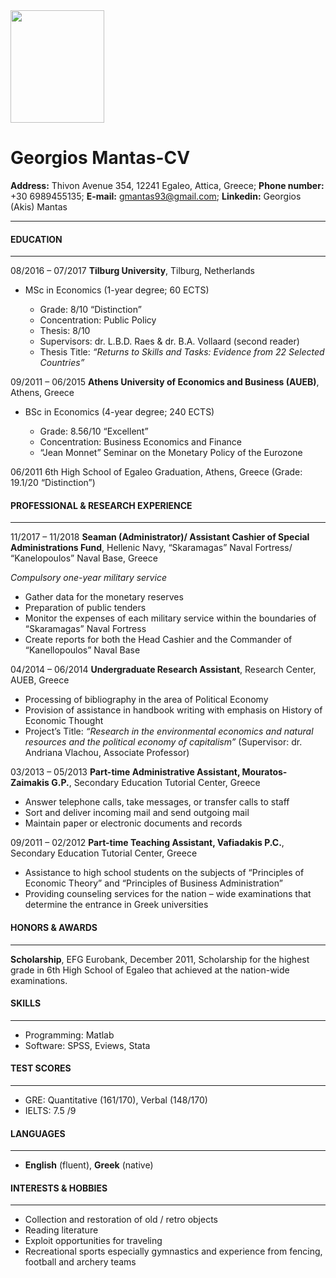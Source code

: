 <img src="https://github.com/gmantas93/assignments/blob/master/mantas.jpg" width="150" height="180" />

Georgios Mantas-CV
====================

**Address:** Thivon Avenue 354, 12241 Egaleo, Attica, Greece; **Phone number:** +30 6989455135; **E-mail:** gmantas93@gmail.com; **Linkedin:** Georgios (Akis) Mantas

---------------------

#### EDUCATION
___
08/2016 – 07/2017 **Tilburg University**, Tilburg, Netherlands

* MSc in Economics (1-year degree; 60 ECTS)

   * Grade: 8/10 “Distinction”
   * Concentration: Public Policy
   * Thesis: 8/10
   * Supervisors: dr. L.B.D. Raes & dr. B.A. Vollaard (second reader)
   * Thesis Title: _“Returns to Skills and Tasks: Evidence from 22 Selected Countries”_

09/2011 – 06/2015 **Athens University of Economics and Business (AUEB)**, Athens, Greece

* BSc in Economics (4-year degree; 240 ECTS)

  * Grade: 8.56/10 “Excellent”
  * Concentration: Business Economics and Finance
  * “Jean Monnet” Seminar on the Monetary Policy of the Eurozone

06/2011 6th High School of Egaleo Graduation, Athens, Greece (Grade: 19.1/20 “Distinction”)

#### PROFESSIONAL & RESEARCH EXPERIENCE
___
11/2017 – 11/2018 **Seaman (Administrator)/ Assistant Cashier of Special Administrations Fund**, Hellenic Navy, “Skaramagas” Naval Fortress/ “Kanelopoulos” Naval Base, Greece

_Compulsory one-year military service_

* Gather data for the monetary reserves
* Preparation of public tenders
* Monitor the expenses of each military service within the boundaries of “Skaramagas” Naval Fortress
* Create reports for both the Head Cashier and the Commander of “Kanellopoulos” Naval Base

04/2014 – 06/2014 **Undergraduate Research Assistant**, Research Center, AUEB, Greece
* Processing of bibliography in the area of Political Economy
* Provision of assistance in handbook writing with emphasis on History of Economic Thought
* Project’s Title: _“Research in the environmental economics and natural resources and the political
economy of capitalism”_ (Supervisor: dr. Andriana Vlachou, Associate Professor)

03/2013 – 05/2013 **Part-time Administrative Assistant, Mouratos-Zaimakis G.P.**, Secondary Education Tutorial Center, Greece
* Answer telephone calls, take messages, or transfer calls to staff
* Sort and deliver incoming mail and send outgoing mail
* Maintain paper or electronic documents and records

09/2011 – 02/2012 **Part-time Teaching Assistant, Vafiadakis P.C.**, Secondary Education Tutorial Center, Greece
* Assistance to high school students on the subjects of “Principles of Economic Theory” and “Principles of Business Administration”
* Providing counseling services for the nation – wide examinations that determine the entrance in Greek universities

#### HONORS & AWARDS
___
**Scholarship**, EFG Eurobank, December 2011, Scholarship for the highest grade in 6th High School of Egaleo that achieved at the nation-wide examinations.

#### SKILLS
___
* Programming:    Matlab 
* Software:       SPSS, Eviews, Stata

#### TEST SCORES
___
* GRE: Quantitative (161/170), Verbal (148/170)
* IELTS: 7.5 /9

#### LANGUAGES
___
* **English** (fluent), **Greek** (native)

#### INTERESTS & HOBBIES 
___
* Collection and restoration of old / retro objects
* Reading literature 
* Exploit opportunities for traveling  
* Recreational sports especially gymnastics and experience from fencing, football and archery teams 

